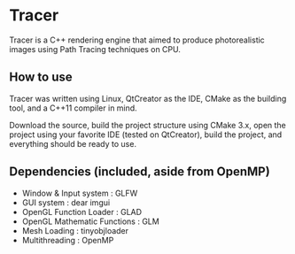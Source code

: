 Tracer
======

Tracer is a C++ rendering engine that aimed to produce photorealistic images using Path Tracing techniques on CPU.

How to use
------

Tracer was written using Linux, QtCreator as the IDE, CMake as the building tool, and a C++11 compiler in mind.

Download the source, build the project structure using CMake 3.x, open the project using your favorite IDE (tested on QtCreator), build the project, and everything should be ready to use.


Dependencies (included, aside from OpenMP)
------

- Window & Input system : GLFW
- GUI system : dear imgui
- OpenGL Function Loader : GLAD
- OpenGL Mathematic Functions : GLM
- Mesh Loading : tinyobjloader
- Multithreading : OpenMP
